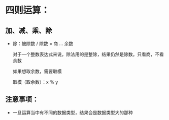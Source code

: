 # 四则运算：
## 加、减、乘、除
- 除：被除数 / 除数 = 商 ... 余数

  对于一个整数表达式来说，除法用的是整除，结果仍然是除数。只看商，不看余数
  
  如果想取余数，需要取模
  
  取模（取余数）：x % y

## 注意事项：
- 一旦运算当中有不同的数据类型，结果会是数据类型大的那种
